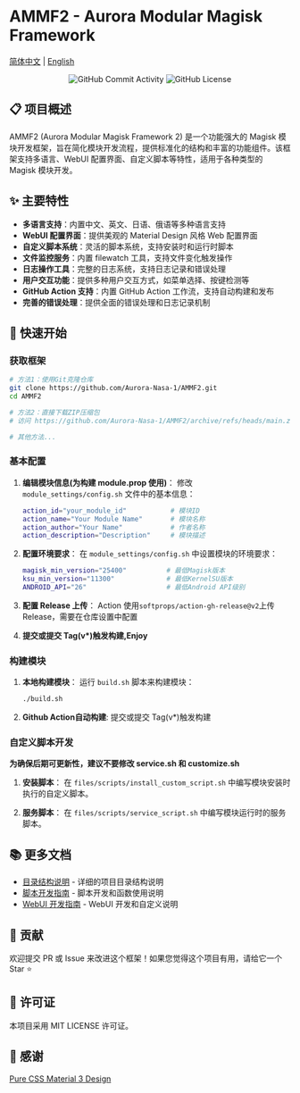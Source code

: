 
# AMMF2 - Aurora Modular Magisk Framework

[简体中文](README.md) | [English](en/README.md)

<div align="center">
    <img src="https://img.shields.io/github/commit-activity/w/Aurora-Nasa-1/AMMF2" alt="GitHub Commit Activity">
    <img src="https://img.shields.io/github/license/Aurora-Nasa-1/AMMF2" alt="GitHub License">
</div>

## 📋 项目概述

AMMF2 (Aurora Modular Magisk Framework 2) 是一个功能强大的 Magisk 模块开发框架，旨在简化模块开发流程，提供标准化的结构和丰富的功能组件。该框架支持多语言、WebUI 配置界面、自定义脚本等特性，适用于各种类型的 Magisk 模块开发。

## ✨ 主要特性

- **多语言支持**：内置中文、英文、日语、俄语等多种语言支持
- **WebUI 配置界面**：提供美观的 Material Design 风格 Web 配置界面
- **自定义脚本系统**：灵活的脚本系统，支持安装时和运行时脚本
- **文件监控服务**：内置 filewatch 工具，支持文件变化触发操作
- **日志操作工具**：完整的日志系统，支持日志记录和错误处理
- **用户交互功能**：提供多种用户交互方式，如菜单选择、按键检测等
- **GitHub Action 支持**：内置 GitHub Action 工作流，支持自动构建和发布
- **完善的错误处理**：提供全面的错误处理和日志记录机制

## 🚀 快速开始

### 获取框架

```bash
# 方法1：使用Git克隆仓库
git clone https://github.com/Aurora-Nasa-1/AMMF2.git
cd AMMF2

# 方法2：直接下载ZIP压缩包
# 访问 https://github.com/Aurora-Nasa-1/AMMF2/archive/refs/heads/main.zip

# 其他方法...
```

### 基本配置

1. **编辑模块信息(为构建 module.prop 使用)**：
   修改 `module_settings/config.sh` 文件中的基本信息：

   ```bash
   action_id="your_module_id"           # 模块ID
   action_name="Your Module Name"       # 模块名称
   action_author="Your Name"            # 作者名称
   action_description="Description"     # 模块描述
   ```

2. **配置环境要求**：
   在 `module_settings/config.sh` 中设置模块的环境要求：

   ```bash
   magisk_min_version="25400"          # 最低Magisk版本
   ksu_min_version="11300"             # 最低KernelSU版本
   ANDROID_API="26"                    # 最低Android API级别
   ```

3. **配置 Release 上传**：
   Action 使用`softprops/action-gh-release@v2`上传 Release，需要在仓库设置中配置

4. **提交或提交 Tag(v\*)触发构建,Enjoy**

### 构建模块

1. **本地构建模块**：
   运行 `build.sh` 脚本来构建模块：
   ```bash
   ./build.sh
   ```

2. **Github Action自动构建**:
   提交或提交 Tag(v\*)触发构建
   
### 自定义脚本开发

**为确保后期可更新性，建议不要修改 service.sh 和 customize.sh**

1. **安装脚本**：
   在 `files/scripts/install_custom_script.sh` 中编写模块安装时执行的自定义脚本。

2. **服务脚本**：
   在 `files/scripts/service_script.sh` 中编写模块运行时的服务脚本。

## 📚 更多文档

- [目录结构说明](directory.md) - 详细的项目目录结构说明
- [脚本开发指南](script.md) - 脚本开发和函数使用说明
- [WebUI 开发指南](webui.md) - WebUI 开发和自定义说明

## 🤝 贡献

欢迎提交 PR 或 Issue 来改进这个框架！如果您觉得这个项目有用，请给它一个 Star ⭐

## 📄 许可证

本项目采用 MIT LICENSE 许可证。

## 🙏 感谢

[Pure CSS Material 3 Design](https://github.com/jogemu/md3css)
